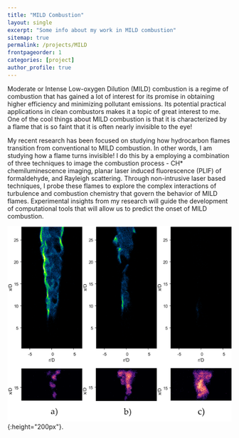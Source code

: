 ```yaml
---
title: "MILD Combustion"
layout: single
excerpt: "Some info about my work in MILD combustion"
sitemap: true
permalink: /projects/MILD
frontpageorder: 1
categories: [project]
author_profile: true
---
```


Moderate or Intense Low-oxygen Dilution (MILD) combustion is a regime of combustion that has gained a lot of interest for its promise in obtaining higher efficiency and minimizing pollutant emissions. Its potential practical applications in clean combustors makes it a topic of great interest to me. One of the cool things about MILD combustion is that it is characterized by a flame that is so faint that it is often nearly invisible to the eye!

My recent research has been focused on studying how hydrocarbon flames transition from conventional to MILD combustion. In other words, I am studying how a flame turns invisible! I do this by a employing a combination of three techniques to image the combustion process - CH* chemiluminescence imaging, planar laser induced fluorescence (PLIF) of formaldehyde, and Rayleigh scattering. Through non-intrusive laser based techniques, I probe these flames to explore the complex interactions of turbulence and combustion chemistry that govern the behavior of MILD flames. Experimental insights from my research will guide the development of computational tools that will allow us to predict the onset of MILD combustion.

![Image sequence showing the broadening of formaldehyde in the flame as it transitions to an invisible MILD combustion regime](/assets/images/Sequence_Luminous_Transition_MILD.png){:height="200px"}.
